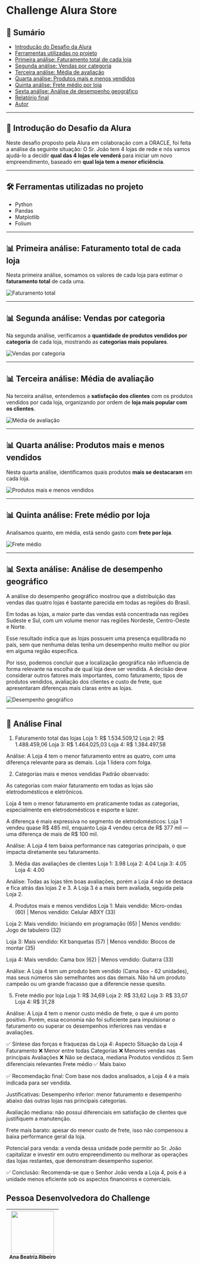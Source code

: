 # Challenge Alura Store

## 📑 Sumário

- [Introdução do Desafio da Alura](#-introdução-do-desafio-da-alura)
- [Ferramentas utilizadas no projeto](#-ferramentas-utilizadas-no-projeto)
- [Primeira análise: Faturamento total de cada loja](#-primeira-análise-faturamento-total-de-cada-loja)
- [Segunda análise: Vendas por categoria](#-segunda-análise-vendas-por-categoria)
- [Terceira análise: Média de avaliação](#-terceira-análise-média-de-avaliação)
- [Quarta análise: Produtos mais e menos vendidos](#-quarta-análise-produtos-mais-e-menos-vendidos)
- [Quinta análise: Frete médio por loja](#-quinta-análise-frete-médio-por-loja)
- [Sexta análise: Análise de desempenho geográfico](#-sexta-análise-análise-de-desempenho-geográfico)
- [Relatório final](#-relatório-final)
- [Autor](#-autor)

---

## 📌 Introdução do Desafio da Alura

Neste desafio proposto pela Alura em colaboração com a ORACLE, foi feita a análise da seguinte situação: O Sr. João tem 4 lojas de rede e nós vamos ajudá-lo a decidir **qual das 4 lojas ele venderá** para iniciar um novo empreendimento, baseado em **qual loja tem a menor eficiência**.

---

## 🛠️ Ferramentas utilizadas no projeto

- Python  
- Pandas  
- Matplotlib  
- Folium  

---

## 📊 Primeira análise: Faturamento total de cada loja

Nesta primeira análise, somamos os valores de cada loja para estimar o **faturamento total** de cada uma.

![Faturamento total](assets/FaturamentoLojas.png)

---

## 📊 Segunda análise: Vendas por categoria

Na segunda análise, verificamos a **quantidade de produtos vendidos por categoria** de cada loja, mostrando as **categorias mais populares**.

![Vendas por categoria](assets/VendasCategoria.png)

---

## 📊 Terceira análise: Média de avaliação

Na terceira análise, entendemos a **satisfação dos clientes** com os produtos vendidos por cada loja, organizando por ordem de **loja mais popular com os clientes**.

![Média de avaliação](assets/AvaliaçãoLojas.png)

---

## 📊 Quarta análise: Produtos mais e menos vendidos

Nesta quarta análise, identificamos quais produtos **mais se destacaram** em cada loja.

![Produtos mais e menos vendidos](assets/ProdutosVendidos.png)

---

## 📊 Quinta análise: Frete médio por loja

Analisamos quanto, em média, está sendo gasto com **frete por loja**.

![Frete médio](assets/FreteMedio.png)

---

## 📊 Sexta análise: Análise de desempenho geográfico

A análise do desempenho geográfico mostrou que a distribuição das vendas das quatro lojas é bastante parecida em todas as regiões do Brasil.

Em todas as lojas, a maior parte das vendas está concentrada nas regiões Sudeste e Sul, com um volume menor nas regiões Nordeste, Centro-Oeste e Norte.

Esse resultado indica que as lojas possuem uma presença equilibrada no país, sem que nenhuma delas tenha um desempenho muito melhor ou pior em alguma região específica.

Por isso, podemos concluir que a localização geográfica não influencia de forma relevante na escolha de qual loja deve ser vendida. A decisão deve considerar outros fatores mais importantes, como faturamento, tipos de produtos vendidos, avaliação dos clientes e custo de frete, que apresentaram diferenças mais claras entre as lojas.


![Desempenho geográfico](assets/LojasAcumulado.png)

---

## 📝 Análise Final
1. Faturamento total das lojas
Loja 1: R$ 1.534.509,12
Loja 2: R$ 1.488.459,06
Loja 3: R$ 1.464.025,03
Loja 4: R$ 1.384.497,58

Análise:
A Loja 4 tem o menor faturamento entre as quatro, com uma diferença relevante para as demais. Loja 1 lidera com folga.

2. Categorias mais e menos vendidas
Padrão observado:

As categorias com maior faturamento em todas as lojas são eletrodomésticos e eletrônicos.

Loja 4 tem o menor faturamento em praticamente todas as categorias, especialmente em eletrodomésticos e esporte e lazer.

A diferença é mais expressiva no segmento de eletrodomésticos: Loja 1 vendeu quase R$ 485 mil, enquanto Loja 4 vendeu cerca de R$ 377 mil — uma diferença de mais de R$ 100 mil.

Análise:
A Loja 4 tem baixa performance nas categorias principais, o que impacta diretamente seu faturamento.

3. Média das avaliações de clientes
Loja 1: 3.98
Loja 2: 4.04
Loja 3: 4.05
Loja 4: 4.00

Análise:
Todas as lojas têm boas avaliações, porém a Loja 4 não se destaca e fica atrás das lojas 2 e 3.
A Loja 3 é a mais bem avaliada, seguida pela Loja 2.

4. Produtos mais e menos vendidos
Loja 1: Mais vendido: Micro-ondas (60) | Menos vendido: Celular ABXY (33)

Loja 2: Mais vendido: Iniciando em programação (65) | Menos vendido: Jogo de tabuleiro (32)

Loja 3: Mais vendido: Kit banquetas (57) | Menos vendido: Blocos de montar (35)

Loja 4: Mais vendido: Cama box (62) | Menos vendido: Guitarra (33)

Análise:
A Loja 4 tem um produto bem vendido (Cama box - 62 unidades), mas seus números são semelhantes aos das demais.
Não há um produto campeão ou um grande fracasso que a diferencie nesse quesito.

5. Frete médio por loja
Loja 1: R$ 34,69
Loja 2: R$ 33,62
Loja 3: R$ 33,07
Loja 4: R$ 31,28

Análise:
A Loja 4 tem o menor custo médio de frete, o que é um ponto positivo.
Porém, essa economia não foi suficiente para impulsionar o faturamento ou superar os desempenhos inferiores nas vendas e avaliações.

✅ Síntese das forças e fraquezas da Loja 4:
Aspecto	Situação da Loja 4
Faturamento	❌ Menor entre todas
Categorias	❌ Menores vendas nas principais
Avaliações	❌ Não se destaca, mediana
Produtos vendidos	⚖️ Sem diferenciais relevantes
Frete médio	✅ Mais baixo

✅ Recomendação final:
Com base nos dados analisados, a Loja 4 é a mais indicada para ser vendida.

Justificativas:
Desempenho inferior: menor faturamento e desempenho abaixo das outras lojas nas principais categorias.

Avaliação mediana: não possui diferenciais em satisfação de clientes que justifiquem a manutenção.

Frete mais barato: apesar do menor custo de frete, isso não compensou a baixa performance geral da loja.

Potencial para venda: a venda dessa unidade pode permitir ao Sr. João capitalizar e investir em outro empreendimento ou melhorar as operações das lojas restantes, que demonstram desempenho superior.

✅ Conclusão:
Recomenda-se que o Senhor João venda a Loja 4, pois é a unidade menos eficiente sob os aspectos financeiros e comerciais.


## Pessoa Desenvolvedora do Challenge
| [<img loading="lazy" src="https://avatars.githubusercontent.com/u/156538303?v=4" width=115><br><sub>Ana Beatriz Ribeiro</sub>](https://github.com/AnaBia044) 
| :---: | 
